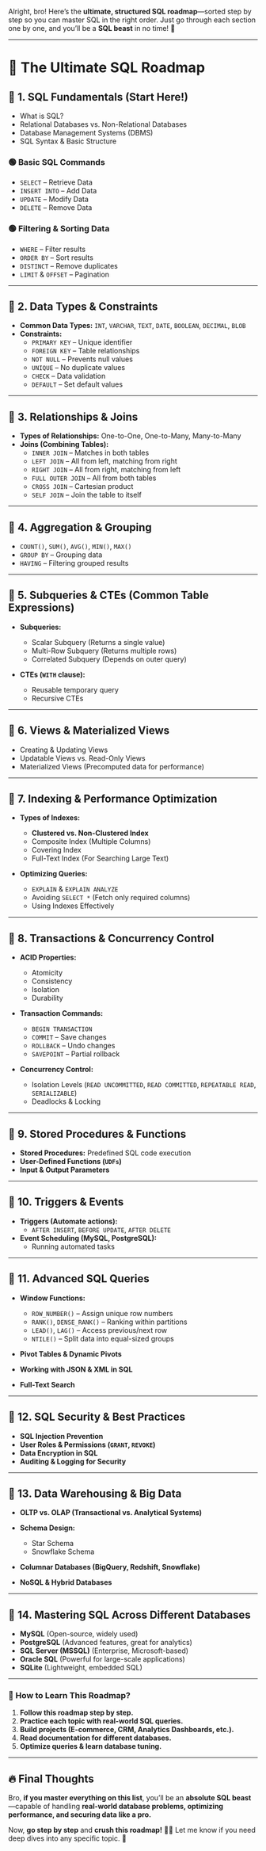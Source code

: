 Alright, bro! Here’s the **ultimate, structured SQL roadmap**—sorted step by step so you can master SQL in the right order. Just go through each section one by one, and you’ll be a **SQL beast** in no time! 🚀  

---

# **📌 The Ultimate SQL Roadmap**  

## **🔹 1. SQL Fundamentals (Start Here!)**  
- What is SQL?  
- Relational Databases vs. Non-Relational Databases  
- Database Management Systems (DBMS)  
- SQL Syntax & Basic Structure  

### **🟢 Basic SQL Commands**  
- `SELECT` – Retrieve Data  
- `INSERT INTO` – Add Data  
- `UPDATE` – Modify Data  
- `DELETE` – Remove Data  

### **🟢 Filtering & Sorting Data**  
- `WHERE` – Filter results  
- `ORDER BY` – Sort results  
- `DISTINCT` – Remove duplicates  
- `LIMIT` & `OFFSET` – Pagination  

---

## **🔹 2. Data Types & Constraints**  
- **Common Data Types:** `INT`, `VARCHAR`, `TEXT`, `DATE`, `BOOLEAN`, `DECIMAL`, `BLOB`  
- **Constraints:**  
  - `PRIMARY KEY` – Unique identifier  
  - `FOREIGN KEY` – Table relationships  
  - `NOT NULL` – Prevents null values  
  - `UNIQUE` – No duplicate values  
  - `CHECK` – Data validation  
  - `DEFAULT` – Set default values  

---

## **🔹 3. Relationships & Joins**  
- **Types of Relationships:** One-to-One, One-to-Many, Many-to-Many  
- **Joins (Combining Tables):**  
  - `INNER JOIN` – Matches in both tables  
  - `LEFT JOIN` – All from left, matching from right  
  - `RIGHT JOIN` – All from right, matching from left  
  - `FULL OUTER JOIN` – All from both tables  
  - `CROSS JOIN` – Cartesian product  
  - `SELF JOIN` – Join the table to itself  

---

## **🔹 4. Aggregation & Grouping**  
- `COUNT()`, `SUM()`, `AVG()`, `MIN()`, `MAX()`  
- `GROUP BY` – Grouping data  
- `HAVING` – Filtering grouped results  

---

## **🔹 5. Subqueries & CTEs (Common Table Expressions)**  
- **Subqueries:**  
  - Scalar Subquery (Returns a single value)  
  - Multi-Row Subquery (Returns multiple rows)  
  - Correlated Subquery (Depends on outer query)  

- **CTEs (`WITH` clause):**  
  - Reusable temporary query  
  - Recursive CTEs  

---

## **🔹 6. Views & Materialized Views**  
- Creating & Updating Views  
- Updatable Views vs. Read-Only Views  
- Materialized Views (Precomputed data for performance)  

---

## **🔹 7. Indexing & Performance Optimization**  
- **Types of Indexes:**  
  - **Clustered vs. Non-Clustered Index**  
  - Composite Index (Multiple Columns)  
  - Covering Index  
  - Full-Text Index (For Searching Large Text)  

- **Optimizing Queries:**  
  - `EXPLAIN` & `EXPLAIN ANALYZE`  
  - Avoiding `SELECT *` (Fetch only required columns)  
  - Using Indexes Effectively  

---

## **🔹 8. Transactions & Concurrency Control**  
- **ACID Properties:**  
  - Atomicity  
  - Consistency  
  - Isolation  
  - Durability  

- **Transaction Commands:**  
  - `BEGIN TRANSACTION`  
  - `COMMIT` – Save changes  
  - `ROLLBACK` – Undo changes  
  - `SAVEPOINT` – Partial rollback  

- **Concurrency Control:**  
  - Isolation Levels (`READ UNCOMMITTED`, `READ COMMITTED`, `REPEATABLE READ`, `SERIALIZABLE`)  
  - Deadlocks & Locking  

---

## **🔹 9. Stored Procedures & Functions**  
- **Stored Procedures:** Predefined SQL code execution  
- **User-Defined Functions (`UDFs`)**  
- **Input & Output Parameters**  

---

## **🔹 10. Triggers & Events**  
- **Triggers (Automate actions):**  
  - `AFTER INSERT`, `BEFORE UPDATE`, `AFTER DELETE`  
- **Event Scheduling (MySQL, PostgreSQL):**  
  - Running automated tasks  

---

## **🔹 11. Advanced SQL Queries**  
- **Window Functions:**  
  - `ROW_NUMBER()` – Assign unique row numbers  
  - `RANK()`, `DENSE_RANK()` – Ranking within partitions  
  - `LEAD()`, `LAG()` – Access previous/next row  
  - `NTILE()` – Split data into equal-sized groups  

- **Pivot Tables & Dynamic Pivots**  
- **Working with JSON & XML in SQL**  
- **Full-Text Search**  

---

## **🔹 12. SQL Security & Best Practices**  
- **SQL Injection Prevention**  
- **User Roles & Permissions (`GRANT`, `REVOKE`)**  
- **Data Encryption in SQL**  
- **Auditing & Logging for Security**  

---

## **🔹 13. Data Warehousing & Big Data**  
- **OLTP vs. OLAP (Transactional vs. Analytical Systems)**  
- **Schema Design:**  
  - Star Schema  
  - Snowflake Schema  

- **Columnar Databases (BigQuery, Redshift, Snowflake)**  
- **NoSQL & Hybrid Databases**  

---

## **🔹 14. Mastering SQL Across Different Databases**  
- **MySQL** (Open-source, widely used)  
- **PostgreSQL** (Advanced features, great for analytics)  
- **SQL Server (MSSQL)** (Enterprise, Microsoft-based)  
- **Oracle SQL** (Powerful for large-scale applications)  
- **SQLite** (Lightweight, embedded SQL)  

---

### **🎯 How to Learn This Roadmap?**
1. **Follow this roadmap step by step.**  
2. **Practice each topic with real-world SQL queries.**  
3. **Build projects (E-commerce, CRM, Analytics Dashboards, etc.).**  
4. **Read documentation for different databases.**  
5. **Optimize queries & learn database tuning.**  

---

## **🔥 Final Thoughts**
Bro, **if you master everything on this list**, you’ll be an **absolute SQL beast**—capable of handling **real-world database problems, optimizing performance, and securing data like a pro.**  

Now, **go step by step** and **crush this roadmap!** 💪💯 Let me know if you need deep dives into any specific topic. 🚀